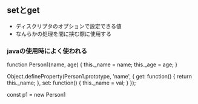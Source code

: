 ## setとget
- ディスクリプタのオプションで設定できる値
- なんらかの処理を間に挟む際に使用する

### javaの使用時によく使われる

function Person1(name, age) {
  this._name = name;
  this._age = age;
}

Object.defineProperty(Person1.prototype, 'name', {
  get: function() {
    return this._name;
  },
  set: function() {
  this._name = val;
  }
});

const p1 = new Person1
